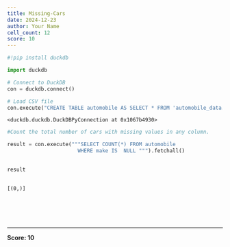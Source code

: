 ```yaml
---
title: Missing-Cars
date: 2024-12-23
author: Your Name
cell_count: 12
score: 10
---
```


```python
#!pip install duckdb
```


```python
import duckdb
```


```python
# Connect to DuckDB
con = duckdb.connect()

```


```python
# Load CSV file
con.execute("CREATE TABLE automobile AS SELECT * FROM 'automobile_data.csv'")

```




    <duckdb.duckdb.DuckDBPyConnection at 0x1067b4930>




```python
#Count the total number of cars with missing values in any column.
```


```python
result = con.execute("""SELECT COUNT(*) FROM automobile
                       WHERE make IS  NULL """).fetchall()
                        
```


```python
result
                        
```




    [(0,)]




```python

```


```python


```


```python

```


```python

```


```python

```


---
**Score: 10**
